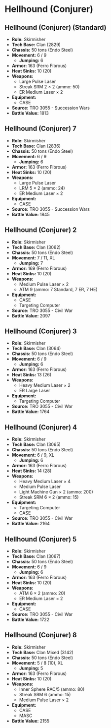 # Hellhound (Conjurer)
## Hellhound (Conjurer) (Standard)
- **Role:** Skirmisher
- **Tech Base:** Clan (2829)
- **Chassis:** 50 tons (Endo Steel)
- **Movement:** 6 / 9
  - **Jumping:** 6
- **Armor:** 163 (Ferro Fibrous)
- **Heat Sinks:** 10 (20)
- **Weapons:**
  - Large Pulse Laser
  - Streak SRM 2 × 2 (ammo: 50)
  - ER Medium Laser × 2
- **Equipment:**
  - CASE
- **Source:** TRO 3055 - Succession Wars
- **Battle Value:** 1813

## Hellhound (Conjurer) 7
- **Role:** Skirmisher
- **Tech Base:** Clan (2836)
- **Chassis:** 50 tons (Endo Steel)
- **Movement:** 6 / 9
  - **Jumping:** 6
- **Armor:** 163 (Ferro Fibrous)
- **Heat Sinks:** 10 (20)
- **Weapons:**
  - Large Pulse Laser
  - LRM 5 × 2 (ammo: 24)
  - ER Medium Laser × 2
- **Equipment:**
  - CASE
- **Source:** TRO 3055 - Succession Wars
- **Battle Value:** 1845

## Hellhound (Conjurer) 2
- **Role:** Skirmisher
- **Tech Base:** Clan (3062)
- **Chassis:** 50 tons (Endo Steel)
- **Movement:** 7 / 11, XL
  - **Jumping:** 7
- **Armor:** 169 (Ferro Fibrous)
- **Heat Sinks:** 10 (20)
- **Weapons:**
  - Medium Pulse Laser × 2
  - ATM 9 (ammo: 7 Standard, 7 ER, 7 HE)
- **Equipment:**
  - CASE
  - Targeting Computer
- **Source:** TRO 3055 - Civil War
- **Battle Value:** 2097

## Hellhound (Conjurer) 3
- **Role:** Skirmisher
- **Tech Base:** Clan (3064)
- **Chassis:** 50 tons (Endo Steel)
- **Movement:** 6 / 9
  - **Jumping:** 6
- **Armor:** 163 (Ferro Fibrous)
- **Heat Sinks:** 13 (26)
- **Weapons:**
  - Heavy Medium Laser × 2
  - ER Large Laser
- **Equipment:**
  - Targeting Computer
- **Source:** TRO 3055 - Civil War
- **Battle Value:** 1764

## Hellhound (Conjurer) 4
- **Role:** Skirmisher
- **Tech Base:** Clan (3065)
- **Chassis:** 50 tons (Endo Steel)
- **Movement:** 6 / 9, XL
  - **Jumping:** 6
- **Armor:** 163 (Ferro Fibrous)
- **Heat Sinks:** 14 (28)
- **Weapons:**
  - Heavy Medium Laser × 4
  - Medium Pulse Laser
  - Light Machine Gun × 2 (ammo: 200)
  - Streak SRM 6 × 2 (ammo: 15)
- **Equipment:**
  - Targeting Computer
  - CASE
- **Source:** TRO 3055 - Civil War
- **Battle Value:** 2164

## Hellhound (Conjurer) 5
- **Role:** Skirmisher
- **Tech Base:** Clan (3067)
- **Chassis:** 50 tons (Endo Steel)
- **Movement:** 6 / 9
  - **Jumping:** 6
- **Armor:** 163 (Ferro Fibrous)
- **Heat Sinks:** 10 (20)
- **Weapons:**
  - ATM 6 × 2 (ammo: 20)
  - ER Medium Laser × 2
- **Equipment:**
  - CASE
- **Source:** TRO 3055 - Civil War
- **Battle Value:** 1722

## Hellhound (Conjurer) 8
- **Role:** Skirmisher
- **Tech Base:** Clan Mixed (3142)
- **Chassis:** 50 tons (Endo Steel)
- **Movement:** 5 / 8 (10), XL
  - **Jumping:** 5
- **Armor:** 163 (Ferro Fibrous)
- **Heat Sinks:** 10 (20)
- **Weapons:**
  - Inner Sphere RAC/5 (ammo: 80)
  - Streak SRM 6 (ammo: 15)
  - Medium Pulse Laser × 2
- **Equipment:**
  - CASE
  - MASC
- **Battle Value:** 2155

